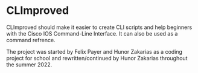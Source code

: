 # CLImproved

CLImproved should make it easier to create CLI scripts and help beginners with the Cisco IOS Command-Line Interface. 
It can also be used as a command refrence.

The project was started by Felix Payer and Hunor Zakarias as a coding project for school and rewritten/continued by Hunor Zakarias throughout the summer 2022.

